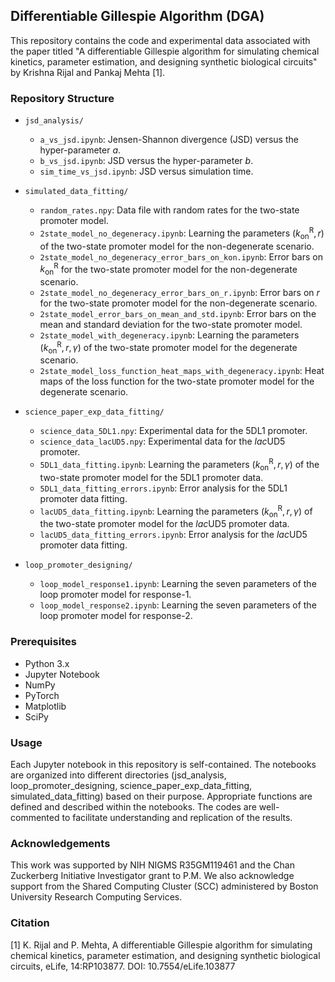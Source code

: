 ## Differentiable Gillespie Algorithm (DGA)

This repository contains the code and experimental data associated with the paper titled "A differentiable Gillespie algorithm for simulating chemical kinetics, parameter estimation, and designing synthetic biological circuits" by Krishna Rijal and Pankaj Mehta [1].

### Repository Structure

- `jsd_analysis/`
  - `a_vs_jsd.ipynb`: Jensen-Shannon divergence (JSD) versus the hyper-parameter $a$.
  - `b_vs_jsd.ipynb`: JSD versus the hyper-parameter $b$. 
  - `sim_time_vs_jsd.ipynb`: JSD versus simulation time.

- `simulated_data_fitting/`
  - `random_rates.npy`: Data file with random rates for the two-state promoter model.
  - `2state_model_no_degeneracy.ipynb`: Learning the parameters $\left(k_{\text{on}}^{\text{R}}, r\right)$ of the two-state promoter model for the non-degenerate scenario.
  - `2state_model_no_degeneracy_error_bars_on_kon.ipynb`: Error bars on $k_{\text{on}}^{\text{R}}$ for the two-state promoter model for the non-degenerate scenario.
  - `2state_model_no_degeneracy_error_bars_on_r.ipynb`: Error bars on $r$ for the two-state promoter model for the non-degenerate scenario.
  - `2state_model_error_bars_on_mean_and_std.ipynb`: Error bars on the mean and standard deviation for the two-state promoter model.
  - `2state_model_with_degeneracy.ipynb`: Learning the parameters $\left(k_{\text{on}}^{\text{R}}, r, \gamma \right)$  of the two-state promoter model for the degenerate scenario.
  - `2state_model_loss_function_heat_maps_with_degeneracy.ipynb`: Heat maps of the loss function for the two-state promoter model for the degenerate scenario.

- `science_paper_exp_data_fitting/`
  - `science_data_5DL1.npy`: Experimental data for the 5DL1 promoter.
  - `science_data_lacUD5.npy`: Experimental data for the *lac*UD5 promoter.
  - `5DL1_data_fitting.ipynb`: Learning the parameters $\left(k_{\text{on}}^{\text{R}}, r, \gamma\right)$ of the two-state promoter model for the 5DL1 promoter data.
  - `5DL1_data_fitting_errors.ipynb`: Error analysis for the 5DL1 promoter data fitting.
  - `lacUD5_data_fitting.ipynb`: Learning the parameters $\left(k_{\text{on}}^{\text{R}}, r, \gamma \right)$ of the two-state promoter model for the *lac*UD5 promoter data.
  - `lacUD5_data_fitting_errors.ipynb`: Error analysis for the *lac*UD5 promoter data fitting.

- `loop_promoter_designing/`
  - `loop_model_response1.ipynb`: Learning the seven parameters of the loop promoter model for response-1.
  - `loop_model_response2.ipynb`: Learning the seven parameters of the loop promoter model for response-2.

### Prerequisites

- Python 3.x
- Jupyter Notebook
- NumPy
- PyTorch
- Matplotlib
- SciPy

###  Usage

Each Jupyter notebook in this repository is self-contained. The notebooks are organized into different directories (jsd_analysis, loop_promoter_designing, science_paper_exp_data_fitting, simulated_data_fitting) based on their purpose. Appropriate functions are defined and described within the notebooks. The codes are well-commented to facilitate understanding and replication of the results.

### Acknowledgements

This work was supported by NIH NIGMS R35GM119461 and the Chan Zuckerberg Initiative Investigator grant to P.M. We also acknowledge support from the Shared Computing Cluster (SCC) administered by Boston University Research Computing Services.

### Citation

[1] K. Rijal and P. Mehta, A differentiable Gillespie algorithm for simulating chemical kinetics, parameter estimation, and designing synthetic biological circuits, eLife, 14:RP103877. DOI: 10.7554/eLife.103877
